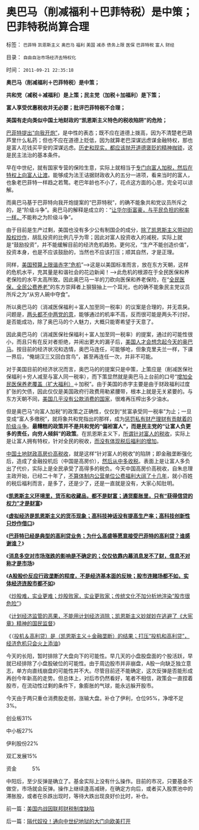 # 奥巴马（削减福利＋巴菲特税）是中策；巴菲特税尚算合理

标签： `巴菲特` `凯恩斯主义` `奥巴马` `福利` `美国` `减赤` `债务上限` `医保` `巴菲特税` `富人` `财经` 

目录： `自由自治市场经济去特权化`

时间： `2011-09-21 22:35:18`

**奥巴马（削减福利＋巴菲特税）是中策；**

**共和党（减税＋减福利）是上策；民主党（加税＋加福利）是下策；**

**富人享受优惠税收并无必要；批评巴菲特税不合理；**

**美国有走向类似中国土地财政的“凯恩斯主义特色的税收陷阱”的危险；**



[巴菲特提出“向我开炮”](../../../2011/8/24/巴菲特“向我开炮”当五毛,华尔街奴役全世界.md)，是中性的表态；既不应在道德上拨高，因为不清楚老巴葫芦里什么私药；但也不应在道德上贬低，因为就算老巴深谋远虑谋金融特权，那也是富人花钱买平安的深谋远虑。[历史和现实，都应该抛开道德褒贬的精神枷锁](http://darthvad.blog.163.com/blog/static/53399470201061492537131/)，这是民主法治的基本条件。

早在中世纪，就有国家专营的保险生意，实际上就相当于[专门向富人加税，然后在特权上向富人让渡](../../../2011/5/31/工团主义：资本家“逐权不成”方“逐利”.md)。能够成为法王诘据财政收入的五分一进项，看来当时的富人，也象老巴菲特一样趋之若鹜。老巴年龄也不小了，花点这方面的心思，完全可以谅解。

而奥巴马基于巴菲特向我开炮提案的“巴菲特税”，的确不能象共和党议员所斥之的，是“阶级斗争”。奥巴马的解释是成立的：“[让华尔街富豪，与平民负担的税率一样，](../../../2011/8/26/世袭的富人现象，意味着特权的存在.md)不能称之为阶级斗争”。

由于目前是生产过剩，美国也没有多少公有制国企的成分，[除了凯恩斯主义带动的股权炒作](../../../2011/9/1/乔布斯只是一种货币现象.md)，胡乱投资的比例几乎为零；因此对富人投资收入的减税，实际上就是“鼓励投资”，并不能缓解目前的经济危机趋势。更何况，“生产不能创造价值”，投资本身，也是不应该鼓励的，当然也不应该打压；顺其自然，才是正理。

同样，[美国预算上限谐赤字“危机](../../../2011/8/11/美元信用非美国信用；向共和党致敬！.md)”——>这是以美国标准而言，放在东方天朝，这样的危机水平，充其量是和谐社会的花边新闻！——>此危机的根源在于全民医保和养老保险的水平太高所致。因此奥巴马一半的刀砍向医保和养老保险，在“[全民医保，全民公费养老”](../../../2010/7/13/医疗被黑暗！西方医疗（社区＋保险＋医院）；医患矛盾.md)的东方崇拜者上狠狠抽上一个耳光，也的确不能象民主党议员所斥之为“从穷人碗中夺食”。

所以奥巴马的（消减医保福利＋富人加至同一税率）的议案是合理的，并无乖戾。问题是，[两头都不中两党的意](http://hi.baidu.com/darthchn/blog/item/5a399c2cbd9c283a359bf742.html)，能够通过的机率不高，反而很可能是两头不讨好。是否能成功，除了奥巴马的个人魅力，大概只能寄希望于天意了。

因此奥巴马的（消减医保社保福利＋富人加至同一税率）的提案，通过的可能性很小，而且只有在反对者拒绝，并闹出更大的漏子后，[美国人才会想念起今天的奥巴马](../../../2010/3/11/希望以启蒙阻挡任何现实的趋势都是螳臂当车！.md)。按目前的经济状况和选情，奥巴马连任，可能够呛，但象克里夫兰一样，下课一界后，“俺胡汉三又回白宫鸟”，甚至再连任一次，并非不可能。

对于美国目前的经济状况而言，奥巴马的的提案只是中策，上策应是（削减医保社保福利＋穷人减至与富人同一税率），而下策显然就是奥巴马上台前的口号“[增加全民医保养老覆盖（扩大福利）](../../../2009/1/27/荒唐的医疗公共产品说：“医疗之改”与“医保之改”.md)＋加税”。由于美国的赤字主要是由于财政福利过度扩张的欠债，因此仅仅是美国政府行政费用勒紧腰带，根本上就是无关紧要的。与东方天朝不同，[美国几乎没有公款消费的国家](../../../2009/8/26/大部分实务公务员薪水并不高.md)，很难再压榨出多少油水。

但是奥巴马“向富人加税”的政策之正确性，仅仅到“贫富承受同一税率”为止；一旦变成“富人多缴税”，就将象共和党指出的那样，成为[惩罚私有财产理财有贡献着的阶级斗争](../../../2009/9/17/老百姓，巨款，仇富，弱肉强食，垄断和黑社会.md)。**最糟糕的政策并不是共和党的“偏袒富人”，而是民主党的“让富人负更多的责任，向穷人倾斜”的政策**。在凯恩斯主义下，[所谓针对富人的税收](../../../2009/8/28/反既得利益即“反利益可得”.md)，实际上是让富人拥有特权，针对全民的税收，[而没有体现税后福利的增加](../../../2007/12/23/冗员吃饭财政拖累：高税收无福利无助社会和谐.md)。

[中国土地财政高房价高税收](../../../2007/11/15/国民福利不是吃饭财政余额施舍.md)，就是这样“针对富人的税收”的陷阱；即金融垄断强化后，造成了金融投机后（中国是高房价），[然后从中多收税](../../../2009/7/17/商品房市场的高房价确实完全没有腐败.md)。表面上是让富人多负出了代价，实际上是全民承受了高得多的税负。今天中国高房价高税收，自朱总理主政开始，已经二十年了，[不算体制内公营单位公费福利大阔了十几年](../../../2009/8/10/主要矛盾很可能就是体制内外的矛盾.md)，就小百姓的税后福利而言，是多了，还是少了，还是一直就是没有，大家心知肚明。

《[**凯恩斯主义环境里，货币和收藏品，都不是财富；通货膨胀里，只有“获得信贷的权力”才是财富**](../../../2011/8/31/凯恩斯主义中，松下幸之助半仓发横财！.md)》

《[**虚拟经济是凯恩斯主义的货币现象；高科技神话没有提高生产率；高科技创新性只炒作借口**](../../../2011/9/1/乔布斯只是一种货币现象.md)》

《[**巴菲特已经是典型的高利贷业务；为什么高盛等愿意接受巴菲特的高利贷？谁感谢谁？**](../../../2011/9/2/巴菲特主营高利贷,已经十年了!.md)》

《[**消息多空对市场涨跌的影响是不确定的；仅仅依靠内幕消息发不了财，信息不对称才是市场**](../../../2011/9/15/内幕消息操纵不了市场.md)》

《[**A股股价反应行政垄断的程度，不是经济基本面的反映；股市连赌场都不如，实体经济连股市都不如**](../../../2011/9/15/股市连赌场都不如，实体经济连股市都不如.md)》

《[炒股难，实业更难；炒股败家，实业更败家；传统文化不加分析地渲染“股市很危险”](../../../2011/9/19/炒股败家，实业更败家.md)》

《[计划经济监管的恶果，不能用计划经济消除；凯恩斯主义妙就妙在逃避了《大宪章》精神的国民监督](../../../2011/9/19/鱼精蛋白，监管的恶果,用万能的监管“纠正”.md)》

《（[投机＆高利贷）是（凯恩斯主义＋金融垄断）的结果；打压“投机和高利贷”，经济危机只会火上添油](../../../2011/9/21/打压“投机和高利贷”，经济危机只会火上添油.md)》

今天的长阳，暂时排除了大盘向下的可能性。早几天的小盘股盘面的个股活跃，早就已经排除了小盘股破位的可能性。由于周边股市并非崩盘，A股一向缺乏独立意志，单方向直线崩盘的可能性并不大。尽管目前还不能确定，这次反弹是否能形成再创今年新高的走势。但总体上，对后市仍然看好，笔者不相信，政策会一直捏着股市，在流动性过剩的条件下，象膨胀的气球，能永远躲开股市。

今天由于两只重仓消费股走弱，涨输大盘。补仓了伊利，仓位95%，净增不足3%。

创业板31%

中小板27%

伊利股份22%

双汇发展15%

资金　　　5%

中阳后，至少反弹是确立了。基金实际上没有什么操作。目前的市况，只要基金不做空，市场就会反弹。操作上继续逢高减磅，在确定方向后，或者买入股票池中的滞胀股，或者在杀跌出现时，等待大跌出现良好价比时，补仓。



前一篇：[美国内战因联邦财税制度缺陷](../../../2011/9/21/美国内战因联邦财税制度缺陷.md)

后一篇：[隔代奴役！通向中世纪地狱的大门向欧美打开](../../../2011/9/21/隔代奴役！通向中世纪地狱的大门向欧美打开.md)
